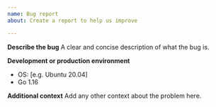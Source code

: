 ```yaml
---
name: Bug report
about: Create a report to help us improve

---
```


**Describe the bug**
A clear and concise description of what the bug is.

**Development or production environment**
 - OS: [e.g. Ubuntu 20.04]
 - Go 1.16

**Additional context**
Add any other context about the problem here.

